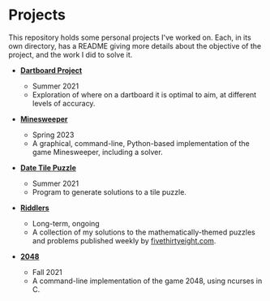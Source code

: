 # Projects

This repository holds some personal projects I've worked on. Each, in its own directory, has a README giving more details about the objective of the project, and the work I did to solve it.

- **[Dartboard Project](Dartboard)**
  - Summer 2021
  - Exploration of where on a dartboard it is optimal to aim, at different levels of accuracy.

- **[Minesweeper](Minesweeper)**
  - Spring 2023
  - A graphical, command-line, Python-based implementation of the game Minesweeper, including a solver.

- **[Date Tile Puzzle](Date%20Tile%20Puzzle)**
  - Summer 2021
  - Program to generate solutions to a tile puzzle.
  
- **[Riddlers](Riddlers)**
  - Long-term, ongoing
  - A collection of my solutions to the mathematically-themed puzzles and problems published weekly by [fivethirtyeight.com](https://www.fivethirtyeight.com).

- **[2048](2048)**
  - Fall 2021
  - A command-line implementation of the game 2048, using ncurses in C.